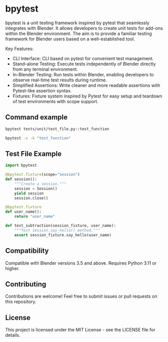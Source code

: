# bpytest

bpytest is a unit testing framework inspired by pytest that seamlessly integrates with Blender. It allows developers to create unit tests for add-ons within the Blender environment. The aim is to provide a familiar testing framework for Blender users based on a well-established tool.

Key Features:

- CLI Interface: CLI based on pytest for convenient test management.
- Stand-alone Testing: Execute tests independently of Blender directly from any terminal environment.
- In-Blender Testing: Run tests within Blender, enabling developers to observe real-time test results during runtime.
- Simplified Assertions: Write cleaner and more readable assertions with Pytest-like assertion syntax.
- Fixtures: Fixture system inspired by Pytest for easy setup and teardown of test environments with scope support.

## Command example

```bash
bpytest tests/unit/test_file.py::test_function
```
```bash
bpytest -s -k "test_function" 
```

## Test File Example

```python
import bpytest

@bpytest.fixture(scope="session")
def session():
    """Create a session."""	
    session = Session()
    yield session
    session.close()

@bpytest.fixture
def user_name():
    return "user_name"

def test_subtraction(session_fixture, user_name):
    """Test session.say_hello() method."""	
    assert session_fixture.say_hello(user_name)
```

## Compatibility
Compatible with Blender versions 3.5 and above.
Requires Python 3.11 or higher.

## Contributing
Contributions are welcome! Feel free to submit issues or pull requests on this repository.

## License
This project is licensed under the MIT License - see the LICENSE file for details.